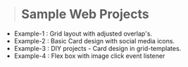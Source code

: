 ># Sample Web Projects

* Example-1 : Grid layout with adjusted overlap's.
* Example-2 : Basic Card design with social media icons.
* Example-3 : DIY projects - Card design in grid-templates.
* Example-4 : Flex box with image click event listener 
